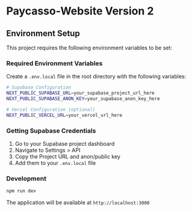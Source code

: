 # Paycasso-Website Version 2

## Environment Setup

This project requires the following environment variables to be set:

### Required Environment Variables

Create a `.env.local` file in the root directory with the following variables:

```bash
# Supabase Configuration
NEXT_PUBLIC_SUPABASE_URL=your_supabase_project_url_here
NEXT_PUBLIC_SUPABASE_ANON_KEY=your_supabase_anon_key_here

# Vercel Configuration (optional)
NEXT_PUBLIC_VERCEL_URL=your_vercel_url_here
```

### Getting Supabase Credentials

1. Go to your Supabase project dashboard
2. Navigate to Settings > API
3. Copy the Project URL and anon/public key
4. Add them to your `.env.local` file

### Development

```bash
npm run dev
```

The application will be available at `http://localhost:3000`
